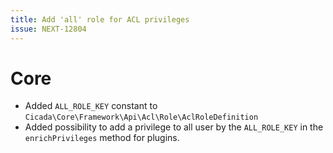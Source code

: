 ```yaml
---
title: Add 'all' role for ACL privileges
issue: NEXT-12804 
---
```

# Core
* Added ```ALL_ROLE_KEY``` constant to ```Cicada\Core\Framework\Api\Acl\Role\AclRoleDefinition```
* Added possibility to add a privilege to all user by the ```ALL_ROLE_KEY``` in the ```enrichPrivileges``` method for plugins.
